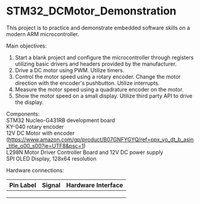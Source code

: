 # STM32_DCMotor_Demonstration

This project is to practice and demonstrate embedded software skills on a modern ARM microcontroller.

Main objectives:
1. Start a blank project and configure the microcontroller through registers utilizing basic drivers and headers provided by the manufacturer.
2. Drive a DC motor using PWM. Utilize timers.
3. Control the motor speed using a rotary encoder. Change the motor direction with the encoder's pushbutton. Utilize interrupts.
4. Measure the motor speed using a quadrature encoder on the motor.
5. Show the motor speed on a small display. Utilize third party API to drive the display.


Components:\
STM32 Nucleo-G431RB development board\
KY-040 rotary encoder\
12V DC Motor with encoder (https://www.amazon.com/gp/product/B07GNFYGYQ/ref=ppx_yo_dt_b_asin_title_o00_s00?ie=UTF8&psc=1) \
L298N Motor Driver Controller Board and 12V DC power supply\
SPI OLED Display, 128x64 resolution


Hardware connections:

| Pin Label | Signal | Hardware Interface |
|-----------|--------|--------------------|
|           |        |                    |
|           |        |                    |
|           |        |                    |
